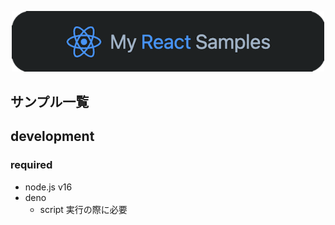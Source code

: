 <p align="center">
<img src=".github/assets/readme-image-1.png" width="500" >
</p>

## サンプル一覧

<!-- INSERT SAMPLES -->

## development

### required

- node.js v16
- deno
  - script 実行の際に必要
